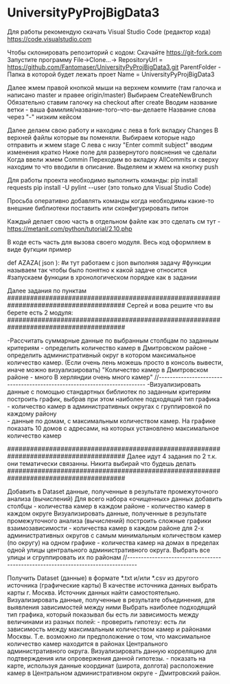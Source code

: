 # UniversityPyProjBigData3

Для работы рекомендую скачать Visual Studio Code (редактор кода)
https://code.visualstudio.com

Чтобы склонировать репозиторий с кодом:
Скачайте https://git-fork.com
Запустите программу
File->Clone...->
RepositoryUrl = https://github.com/Fantomaser/UniversityPyProjBigData3.git
ParentFolder - Папка в которой будет лежать проет
Name = UniversityPyProjBigData3

Далее жмем правой кнопкой мыши на верхнем коммите (там галочка и написано master и правее origin/master)
Выбираем CreateNewBrunch
Обязательно ставим галочку на checkout after create
Вводим название ветки  - ваша фамилия/название-того-что-вы-делаете
Название слова через "-" низким кейсом

Далее делаем свою работу и находим с лева в fork вкладку Changes
В верхней файлы которые вы поменяли. Выбираем которые надо отправить и жмем stage
С лева с низу "Enter commit subject" вводим изменения кратко
Ниже поле для развернутого пояснения че сделали
Когда ввели жмем Commin
Переходим во вкладку AllCommits и сверху находим то что вводили в описание. Выделяем и жмем на кнопку push


Для работы проекта необходимо выполнить команды:
pip install requests
pip install -U pylint --user (это только для Visual Studio Code)

Просьба оперативно добавлять команды когда необходимы какие-то внешние библиотеки поставить или сконфигурировать питон

Каждый делает свою часть в отдельном файле 
как это сделать см тут - https://metanit.com/python/tutorial/2.10.php

В коде есть часть для вызова своего модуля. Весь код оформляем в виде фугкции пример

def AZAZA( json ):
    #и тут работаем с json выполняя задачу
    #функции называем так чтобы было понятно к какой задаче относится
    #запускаем функции в хронологическом порядке как в задании


Далее задания по пунктам
#######################################################################################
Сергей и вова решите что вы берете есть 2 модуля:
#######################################################################################

-Рассчитать суммарные данные по выбранным столбцам по заданным критериям
    - определить количество камер в Дмитровском районе 
    - определить административный округ в котором максимальное количество камер.
    (Если очень лень можешь просто в консоль вывести, иначе можно визуализировать)
    "Количество камер в Дмитровском районе - много
    В херляндии очень много камер"
//-------------------------------------------------------------------------
-Визуализировать данные с помощью стандартных библиотек по заданным критериям
    построить график, выбрав при этом наиболее подходящий тип графика 
    - количество камер в административных округах с группировкой по каждому району  
    - данные по домам, с максимальным количеством камер. На графике показать 10 домов с адресами, на которых установлено максимальное количество камер

#######################################################################################
Далее идут 4 задания по 2 т.к. они тематически связанны. Никита выбирай что будешь делать
#######################################################################################

Добавить в Dataset данные, полученные в результате промежуточного анализа (вычислений) 
Для всего набора «очищенных» данных добавить столбцы 
    - количества камер в каждом районе 
    - количество камер в каждом округе
Визуализировать данные, полученные в результате промежуточного анализа (вычислений) 
построить сложные графики взаимозависимости 
    - количества камер в каждом районе для 2-х административных округов с самым минимальным количеством камер (по округу) на одном графике 
    - количества камер на домах в пределах одной улицы центрального административного округа. Выбрать все улицы и сгруппировать их по районам
//---------------------------------------------------------------------------------

Получить Dataset (данные) в формате *.txt и/или *.csv из другого источника (графические карты) 
    В качестве источника данных выбрать карты г. Москва. Источник данных найти самостоятельно. 
Визуализировать данные, полученные в результате объединения, для выявления зависимостей между ними 
    Выбрать наиболее подходящий тип графика, который показывал бы есть ли зависимость между величинами из разных полей: 
    - проверить гипотезу: есть ли зависимость между максимальным количеством камер и районами Москвы. Т.е. возможно ли предположение о том, что максимальное количество камер находится в районах Центрального административного округа. Визуализировать данную корреляцию для подтверждения или опровержения данной гипотезы. 
    - показать на карте, используя данные координат (широта, долгота) расположение камер в Центральном административном округе - Дмитровский район. 

